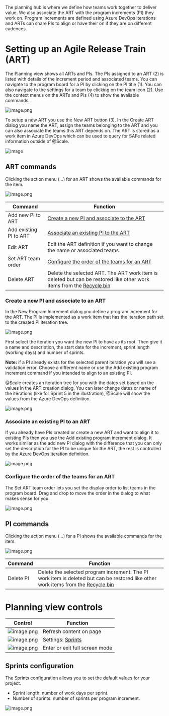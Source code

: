 The planning hub is where we define how teams work together to deliver value. We also associate the ART with the program increments (PI) they work on. Program increments are defined using Azure DevOps iterations and ARTs can share PIs to align or have their on if they are on different cadences.

# Setting up an Agile Release Train (ART)

The Planning view shows all ARTs and PIs. The PIs assigned to an ART (2) is listed with details of the increment period and associated teams. You can navigate to the program board for a PI by clicking on the PI title (1). You can also navigate to the settings for a team by clicking on the team icon (2). Use the context menus on the ARTs and PIs (4) to show the available commands.

![image.png](/docs/.attachments/image-94b41067-9fd8-4fad-ba95-5813d50dcd33.png)

To setup a new ART you use the New ART button (3). In the Create ART dialog you name the ART, assign the teams belonging to the ART and you can also associate the teams this ART depends on. The ART is stored as a work item in Azure DevOps which can be used to query for SAFe related information outside of @Scale.

![image](https://user-images.githubusercontent.com/83336871/135080348-62ce293d-9665-4261-8b0a-7aba310b0907.png)


## ART commands

Clicking the action menu (...) for an ART shows the available commands for the item.

![image.png](/docs/.attachments/image-3ad8e99e-3354-40e1-983c-3365da786671.png)

| **Command** | **Function** |
|---|---|
| Add new PI to ART | [Create a new PI and associate to the ART](#create-a-new-pi-and-associate-to-an-art) |
| Add existing PI to ART | [Associate an existing PI to the ART](#associate-an-existing-pi-to-an-art) |
| Edit ART | Edit the ART definition if you want to change the name or associated teams |
| Set ART team order | [Configure the order of the teams for an ART](#configure-the-order-of-the-teams-for-an-art) |
| Delete ART | Delete the selected ART. The ART work item is deleted but can be restored like other work items from the [Recycle bin](https://docs.microsoft.com/en-us/azure/devops/boards/backlogs/remove-delete-work-items?view=azure-devops#restore-or-destroy-work-items) |

### Create a new PI and associate to an ART

In the New Program Increment dialog you define a program increment for the ART. The PI is implemented as a work item that has the iteration path set to the created PI iteration tree. 

![image.png](/docs/.attachments/image-044edb7b-cc35-4fcf-9a16-a3e1ae3a4038.png)

First select the iteration you want the new PI to have as its root. Then give it a name and description, the start date for the increment, sprint length (working days) and number of sprints.

**Note:** if a PI already exists for the selected parent iteration you will see a validation error. Choose a different name or use the Add existing program increment command if you intended to align to an existing PI. 

@Scale creates an iteration tree for you with the dates set based on the values in the ART creation dialog. You can later change dates or name of the iterations (like for Sprint 5 in the illustration), @Scale will show the values from the Azure DevOps definition.

![image.png](/docs/.attachments/image-d7bc3027-cfe4-4de7-8e08-ebd0b5fb2956.png)

### Associate an existing PI to an ART

If you already have PIs created or create a new ART and want to align it to existing PIs then you use the Add existing program increment dialog. It works similar as the add new PI dialog with the difference that you can only set the description for the PI to be unique for the ART, the rest is controlled by the Azure DevOps iteration definition.

![image.png](/docs/.attachments/image-48195cbf-0ccd-480e-bf6a-f28a439340ed.png)

### Configure the order of the teams for an ART

The Set ART team order lets you set the display order to list teams in the program board. Drag and drop to move the order in the dialog to what makes sense for you.

![image.png](/docs/.attachments/image-ca5b612b-0dec-4c8a-a664-11ebfde7bcc3.png)

## PI commands

Clicking the action menu (...) for a PI shows the available commands for the item.

![image.png](/docs/.attachments/image-dd7d8bd9-652b-44ea-ab40-a682e3ff0a90.png)

| **Command** | **Function** |
|---|---|
| Delete PI | Delete the selected program increment. The PI work item is deleted but can be restored like other work items from the [Recycle bin](https://docs.microsoft.com/en-us/azure/devops/boards/backlogs/remove-delete-work-items?view=azure-devops#restore-or-destroy-work-items) |

# Planning view controls

| **Control** | **Function** |
|---|---|
| ![image.png](/docs/.attachments/image-58e02360-f706-4d54-b513-c95394e04ee9.png) | Refresh content on page |
| ![image.png](/docs/.attachments/image-4d4aeaa2-efb7-4e21-9cfc-854e997d03ce.png) | Settings: [Sprints](#sprints-configuration) |
| ![image.png](/docs/.attachments/image-9e9e362c-248f-49d9-a2b2-03962629a97c.png) | Enter or exit full screen mode |

## Sprints configuration

The Sprints configuration allows you to set the default values for your project.

* Sprint length: number of work days per sprint.
* Number of sprints: number of sprints per program increment.

![image.png](/docs/.attachments/image-01e1ba4f-9fda-41db-8512-ed3af22ce27a.png)

